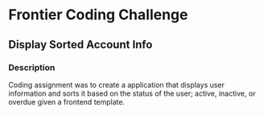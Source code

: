 # Frontier Coding Challenge 
## Display Sorted Account Info

### Description
Coding assignment was to create a application that displays user information and sorts it based on the status of the user; active, inactive, or overdue given a frontend template.


